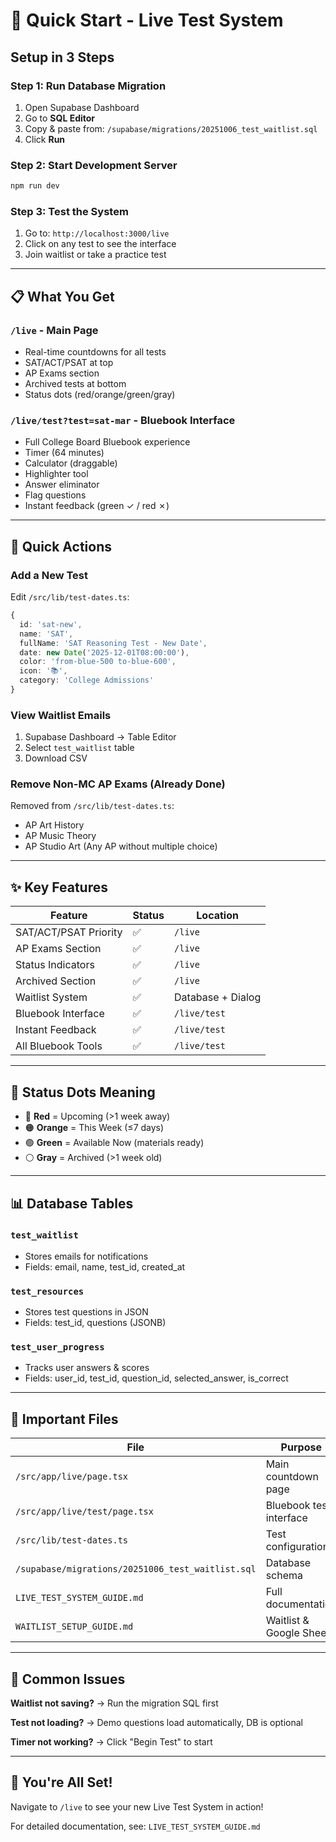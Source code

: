 # 🚀 Quick Start - Live Test System

## Setup in 3 Steps

### Step 1: Run Database Migration
1. Open Supabase Dashboard
2. Go to **SQL Editor**
3. Copy & paste from: `/supabase/migrations/20251006_test_waitlist.sql`
4. Click **Run**

### Step 2: Start Development Server
```bash
npm run dev
```

### Step 3: Test the System
1. Go to: `http://localhost:3000/live`
2. Click on any test to see the interface
3. Join waitlist or take a practice test

---

## 📋 What You Get

### `/live` - Main Page
- Real-time countdowns for all tests
- SAT/ACT/PSAT at top
- AP Exams section
- Archived tests at bottom
- Status dots (red/orange/green/gray)

### `/live/test?test=sat-mar` - Bluebook Interface
- Full College Board Bluebook experience
- Timer (64 minutes)
- Calculator (draggable)
- Highlighter tool
- Answer eliminator
- Flag questions
- Instant feedback (green ✓ / red ✗)

---

## 🎯 Quick Actions

### Add a New Test
Edit `/src/lib/test-dates.ts`:
```typescript
{
  id: 'sat-new',
  name: 'SAT',
  fullName: 'SAT Reasoning Test - New Date',
  date: new Date('2025-12-01T08:00:00'),
  color: 'from-blue-500 to-blue-600',
  icon: '📚',
  category: 'College Admissions'
}
```

### View Waitlist Emails
1. Supabase Dashboard → Table Editor
2. Select `test_waitlist` table
3. Download CSV

### Remove Non-MC AP Exams (Already Done)
Removed from `/src/lib/test-dates.ts`:
- AP Art History
- AP Music Theory
- AP Studio Art
(Any AP without multiple choice)

---

## ✨ Key Features

| Feature | Status | Location |
|---------|--------|----------|
| SAT/ACT/PSAT Priority | ✅ | `/live` |
| AP Exams Section | ✅ | `/live` |
| Status Indicators | ✅ | `/live` |
| Archived Section | ✅ | `/live` |
| Waitlist System | ✅ | Database + Dialog |
| Bluebook Interface | ✅ | `/live/test` |
| Instant Feedback | ✅ | `/live/test` |
| All Bluebook Tools | ✅ | `/live/test` |

---

## 🎨 Status Dots Meaning

- 🔴 **Red** = Upcoming (>1 week away)
- 🟠 **Orange** = This Week (≤7 days)
- 🟢 **Green** = Available Now (materials ready)
- ⚪ **Gray** = Archived (>1 week old)

---

## 📊 Database Tables

### `test_waitlist`
- Stores emails for notifications
- Fields: email, name, test_id, created_at

### `test_resources`
- Stores test questions in JSON
- Fields: test_id, questions (JSONB)

### `test_user_progress`
- Tracks user answers & scores
- Fields: user_id, test_id, question_id, selected_answer, is_correct

---

## 🔗 Important Files

| File | Purpose |
|------|---------|
| `/src/app/live/page.tsx` | Main countdown page |
| `/src/app/live/test/page.tsx` | Bluebook test interface |
| `/src/lib/test-dates.ts` | Test configuration |
| `/supabase/migrations/20251006_test_waitlist.sql` | Database schema |
| `LIVE_TEST_SYSTEM_GUIDE.md` | Full documentation |
| `WAITLIST_SETUP_GUIDE.md` | Waitlist & Google Sheets |

---

## 🐛 Common Issues

**Waitlist not saving?**
→ Run the migration SQL first

**Test not loading?**
→ Demo questions load automatically, DB is optional

**Timer not working?**
→ Click "Begin Test" to start

---

## 🎉 You're All Set!

Navigate to `/live` to see your new Live Test System in action!

For detailed documentation, see: `LIVE_TEST_SYSTEM_GUIDE.md`
